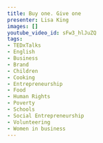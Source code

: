 ```yaml
---
title: Buy one. Give one
presenter: Lisa King
images: []
youtube_video_id: sFw3_hlJuZQ
tags:
- TEDxTalks
- English
- Business
- Brand
- Children
- Cooking
- Entrepreneurship
- Food
- Human Rights
- Poverty
- Schools
- Social Entrepreneurship
- Volunteering
- Women in business
---
```

